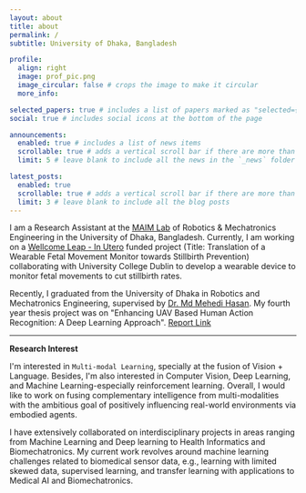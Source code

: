 ```yaml
---
layout: about
title: about
permalink: /
subtitle: University of Dhaka, Bangladesh

profile:
  align: right
  image: prof_pic.png
  image_circular: false # crops the image to make it circular
  more_info: 

selected_papers: true # includes a list of papers marked as "selected={true}"
social: true # includes social icons at the bottom of the page

announcements:
  enabled: true # includes a list of news items
  scrollable: true # adds a vertical scroll bar if there are more than 3 news items
  limit: 5 # leave blank to include all the news in the `_news` folder

latest_posts:
  enabled: true
  scrollable: true # adds a vertical scroll bar if there are more than 3 new posts items
  limit: 3 # leave blank to include all the blog posts
---
```


I am a Research Assistant at the [MAIM Lab](https://www.maimlab.com/) of Robotics & Mechatronics Engineering in the University of Dhaka, Bangladesh. Currently, I am working on a [Wellcome Leap - In Utero](https://wellcomeleap.org/inutero/) funded project (Title: Translation of a Wearable Fetal Movement Monitor towards Stillbirth Prevention) collaborating with University College Dublin to develop a wearable device to monitor fetal movements to cut stillbirth rates.

Recently, I graduated from the University of Dhaka in Robotics and Mechatronics Engineering, supervised by [Dr. Md Mehedi Hasan](https://www.du.ac.bd/faculty/faculty_details/HSS/4706). My fourth year thesis project was on "Enhancing UAV Based Human Action Recognition: A Deep Learning Approach". [Report Link](https://drive.google.com/file/d/1im1cmDKfGHdqRqx8z4r-s_zfVFTyEj2g/view?usp=sharing)

---

**Research Interest**  

I'm interested in `Multi-modal Learning`, specially at the fusion of Vision + Language. Besides, I'm also interested in Computer Vision, Deep Learning, and Machine Learning-especially reinforcement learning. Overall, I would like to work on fusing complementary intelligence from multi-modalities with the ambitious goal of positively influencing real-world environments via embodied agents.

I have extensively collaborated on interdisciplinary projects in areas ranging from Machine Learning and Deep learning to Health Informatics and Biomechatronics. My current work revolves around machine learning challenges related to biomedical sensor data, e.g., learning with limited skewed data, supervised learning, and transfer learning with applications to Medical AI and Biomechatronics.

